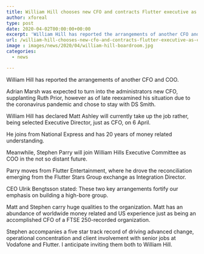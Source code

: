 ```yaml
---
title: William Hill chooses new CFO and contracts Flutter executive as COO
author: xforeal 
type: post
date: 2020-04-02T00:00:00+00:00
excerpt: 'William Hill has reported the arrangements of another CFO and COO '
url: /william-hill-chooses-new-cfo-and-contracts-flutter-executive-as-coo/
image : images/news/2020/04/william-hill-boardroom.jpg
categories:
  - news

---
```

William Hill has reported the arrangements of another CFO and COO. 

Adrian Marsh was expected to turn into the administrators new CFO, supplanting Ruth Prior, however as of late reexamined his situation due to the coronavirus pandemic and chose to stay with DS Smith. 

William Hill has declared Matt Ashley will currently take up the job rather, being selected Executive Director, just as CFO, on 6 April. 

He joins from National Express and has 20 years of money related understanding. 

Meanwhile, Stephen Parry will join William Hills Executive Committee as COO in the not so distant future. 

Parry moves from Flutter Entertainment, where he drove the reconciliation emerging from the Flutter Stars Group exchange as Integration Director. 

CEO Ulrik Bengtsson stated: These two key arrangements fortify our emphasis on building a high-bore group. 

Matt and Stephen carry huge qualities to the organization. Matt has an abundance of worldwide money related and US experience just as being an accomplished CFO of a FTSE 250-recorded organization. 

Stephen accompanies a five star track record of driving advanced change, operational concentration and client involvement with senior jobs at Vodafone and Flutter. I anticipate inviting them both to William Hill.